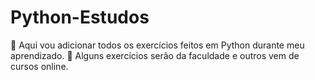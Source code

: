 # Python-Estudos

🌸 Aqui vou adicionar todos os exercícios feitos em Python durante meu aprendizado.
🌼 Alguns exercícios serão da faculdade e outros vem de cursos online.
